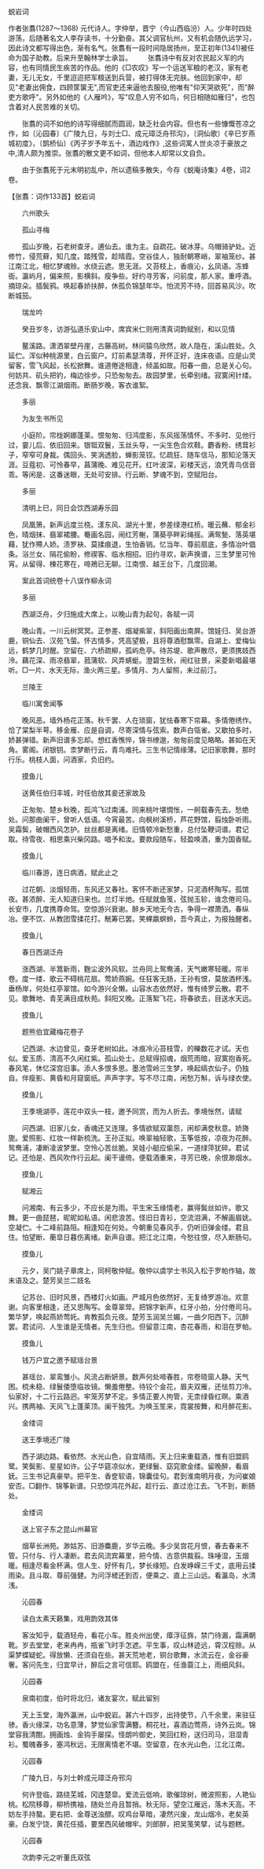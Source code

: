 <!-- { "loadSidebar": true } -->
蜕岩词

作者张翥(1287～1368) 元代诗人。字仲举，晋宁（今山西临汾）人。少年时四处游荡，后随著名文人李存读书，十分勤奋。其父调官杭州，又有机会随仇远学习，因此诗文都写得出色，渐有名气。张翥有一段时间隐居扬州，至正初年(1341)被任命为国子助教。后来升至翰林学士承旨。 
　　张翥诗中有反对农民起义军的内容，也有同情民生疾苦的作品。他的《□农叹》写一个运送军粮的老汉，家有老妻，无儿无女，千里迢迢把军粮送到兵营，被打得体无完肤。他回到家中，却见"老妻出佣食，四顾筐箧无",而官吏还来逼他去服役,他唯有"仰天哭欲死"，而"醉吏方歌呼"。另外如他的《人雁吟》，写"叹息人穷不如鸟，何日相随如雁归"，也包含着对人民苦难的关切。

　　张翥的词不如他的诗写得细腻而圆润，缺乏社会内容。但也有一些慷慨苍凉之作，如〔沁园春〕《广陵九日，与刘士□、成元璋泛舟邗沟》，〔洞仙歌〕《辛巳岁燕城初度》，〔鹊桥仙〕《丙子岁予年五十，酒边戏作》,这些词寓人世炎凉于豪放之中,清人颇为推崇。张翥的散文更不如词，但他本人却常以文自负。

　　由于张翥死于元末明初乱中，所以遗稿多散失，今存《蜕庵诗集》4卷，词2卷。

【张翥：词作133首】蜕岩词

　　六州歌头

　　孤山寻梅

　　孤山岁晚，石老树查牙。逋仙去。谁为主。自疏花。破冰芽。乌帽骑驴处。近修竹，侵荒藓，知几度。踏残雪，趁晴霞。空谷佳人，独耐朝寒峭，翠袖笼纱。甚江南江北，相忆梦魂赊。水绕云遮。思无涯。又苔枝上，香痕沁，幺凤语。冻蜂衙。瀛屿月，偏来照，影横斜。瘦争些。好约寻芳客，问前度，那人家。重呼酒。摘琼朵。插鬓鸦。唤起春娇扶醉，休孤负锦瑟年华。怕流芳不待，回首易风沙。吹断城笳。

　　瑞龙吟

　　癸丑岁冬，访游弘道乐安山中，席宾米仁则用清真词韵赋别，和以见情

　　鳌溪路。潇洒翠壁丹崖，古藤高树。林间猿鸟欣然，故人隐在，溪山胜处。久延伫。浑似种桃源里，白云窗户。灯前素瑟清尊，开怀正好，连床夜语。应是山灵留客，雪飞风起，长松掀舞。谁道倦途相逢，倾盖如故。阳春一曲，总是关心句。何妨共、矶头把钓，梅边徐步。只恐匆匆去。故园梦里，长牵别绪。寂寞闲针缕。还念我、飘零江湖烟雨。断肠岁晚，客衣谁絮。

　　多丽

　　为友生书所见

　　小庭阶。帘栊婀娜蓬莱。恨匆匆、归鸿度影，东风摇荡情怀。不多时、见他行过，霎儿后、依旧回来。银铤双鬟，玉丝头导，一尖生色合欢鞋。麝香粉、绣茸衫子，窄窄可身裁。偶回头、笑涡透脸，蝉影笼钗。忆疏狂、随车信马，那知沦落天涯。豆蔻初、可怜春早，菖蒲晚、难见花开。红叶波深，彩楼天远，浪凭青鸟信音乖。等闲是、这番迷眼，无处可安排。行云断、梦魂不到，空赋阳台。

　　多丽

　　清明上巳，同日会饮西湖寿乐园

　　凤凰箫。新声远度兰桡。漾东风、湖光十里，参差绿港红桥。暖云蘸、郁金衫色，晴烟抹、翡翠裙腰。罨画名园，闹红芳榭，蒲葵亭畔彩绳摇。满鸳甃、落英堪藉，犹作殢人娇。渍罗袂、莫揉痕退，生怕香销。忆当年、尊前扇底，多情冶叶倡条。浴兰女、隔花偷盼，修禊客、临水相招。旧约寻欢，新声换谱，三生梦里可怜宵。从留得、楝花寒在，啼鴂已无聊。江南恨、越王台下，几度回潮。

　　案此首词统卷十八误作柳永词

　　多丽

　　西湖泛舟，夕归施成大席上，以晚山青为起句，各赋一词

　　晚山青。一川云树冥冥。正参差、烟凝紫翠，斜阳画出南屏。馆娃归、吴台游鹿，铜仙去、汉苑飞萤。怀古情多，凭高望极，且将尊酒慰飘零。自湖上、爱梅仙远，鹤梦几时醒。空留在、六桥疏柳，孤屿危亭。待苏堤、歌声散尽，更须携妓西泠。藕花深、雨凉翡翠，菰蒲软、风弄蜻蜓。澄碧生秋，闹红驻景，采菱新唱最堪听。□一片、水天无际，渔火两三星。多情月、为人留照，未过前汀。

　　兰陵王

　　临川寓舍闻筝

　　晚风恶。墙外杨花正落。秋千罢、人在琐窗，犹怯春寒下帘幕。多情倦绣作。恰了棠梨半萼。移金雁、应是自调，尽寄深情与弦索。数声白瓴雀。又歇拍多时，娇甚弹错。新声旧谱多忘却。想红香憔悴，锦书缭邈，匆匆前度见略略。甚如在天角。雾阁。闭银钥。柰梦断行云，青鸟难托。三生书记情缘薄。记旧家歌舞，那时行乐。桃枝人面，问酒家，负旧约。

　　摸鱼儿

　　送黄任伯归丰城，时任伯放其妾还家故及

　　正匆匆、楚乡秋晚，孤鸿飞过南浦。同来桃叶堪惆怅，一舸载春先去。愁绝处。问那曲阑干，曾听人低语。今宵最苦。向枫树溪桥，芦花野馆，翦烛卧听雨。吴霜鬓，破帽西风怎护。丝丝都是离绪。旧情顿冷新愁重，总付坠鞭词谱。君记取。待雪夜、相思乘兴柴冈路。唱予和汝。要款段随车，轻盈唤酒，重为国香赋。

　　摸鱼儿

　　临川春游，连日病酒，赋此止之

　　过花朝、淡烟轻雨，东风还又春社。客怀不断还家梦，只泥酒杯陶写。孤馆夜。甚浓醉、无人知道归来也。兰灯半灺。任赋就鱼笺，弦抛玉轸，谁念倦司马。长安市，几度携尊命驾。空惊游兴衰谢。醉乡天地无今古，争得一襟萧洒。春纵冶。便不饮、从教团雪揉花打。觥筹已罢。笑蜾嬴螟蛉，吾今真止，为报独醒者。

　　摸鱼儿

　　春日西湖泛舟

　　涨西湖、半篙新雨，麴尘波外风软。兰舟同上鸳鸯浦，天气嫩寒轻暖。帘半卷。度一缕、歌云不碍桃花扇。莺娇燕婉。任狂客无肠，王孙有恨，莫放酒杯浅。垂杨岸，何处红亭翠馆。如今游兴全懒。山容水态依然好，惟有绮罗云散。君不见。歌舞地、青芜满目成秋苑。斜阳又晚。正落絮飞花，将春欲去，目送水天远。

　　摸鱼儿

　　题熊伯宜藏梅花卷子

　　记西湖、水边曾见，查牙老树如此。冰痕冷沁苔枝雪，的皪数花才试。天也似。爱玉质、清高不久闲红紫。孤山处士。总赋得招魂，烟荒雨暗，寂寞抱香死。春风笔，休忆深宫旧事。添人多恨多思。墨池雪岭三生梦，唤起缟衣仙子。仍独自。伴瘦影、黄昏和月窥窗纸。声声字字。写不尽江南，闲愁万斛，诉与绿衣使。

　　摸鱼儿

　　王季境湖亭，莲花中双头一枝，邀予同赏，而为人折去。季境怅然，请赋

　　问西湖、旧家儿女，香魂还又连理。多情欲赋双蕖怨，闲却满奁秋意。娇旖旎。爱照影、红妆一样新梳洗。王孙正拟。唤翠袖轻歌，玉筝低按，凉夜为花醉。鸳鸯浦，凄断凌波梦里。空怜心苦丝脆。吴娃小艇应偷采，一道绿萍犹碎。君试记。还怕是、西风吹作行云起。阑干谩倚。便载酒重来，寻芳已晚，余恨渺烟水。

　　摸鱼儿

　　赋湘云

　　问湘南、有云多少，不应长是为雨。平生宋玉缘情老，赢得鬓丝如许。歌又舞。更一曲琵琶，昵昵如私语。闲悲浪苦。怪旧日青衫，空流泪满，不解画眉妩。空凝伫。十二峰前路阻。相逢知在何处。今朝重见春风手，仍听旧弹金缕。君且住。怕望断、蘅皐日暮伤离绪。新声自谱。把江北江南，今愁往恨，尽入断肠句。

　　摸鱼儿

　　元夕，吴门姚子章席上，同柯敬仲赋。敬仲以虞学士书风入松于罗帕作轴，故末语及之。楚芳吴兰二妓名

　　记苏台、旧时风景，西楼灯火如画。严城月色依然好，无复绮罗游冶。欢意谢。向客里相逢，还又思陶写。金尊翠斝。把锦字新声，红牙小拍，分付倦司马。繁华梦，唤起燕娇莺奼。肯教孤负元夜。楚芳玉润吴兰媚，一曲夕阳西下。沉醉罢。君试问、人生谁是无情者。先生归也。但留意江南，杏花春雨，和泪在罗帕。

　　摸鱼儿

　　钱万户宜之邀予赋瑶台景

　　甚瑶台、翠鸾雏小。风流占断妍景。数声何处啼春胜，帘卷晓窗人静。天气困。梳未稳、绿鬟倭堕临妆镜。懒羞倦整。待铰个金花，眉夫双雁，还怯剪刀冷。仙家好，十二行云路迥。牢笼芳梦不定。多情正要人拘管，无柰绿昏红暝。乘酒兴。携两袖、天风飞上蓬莱顶。阑干独凭。为唤玉笙来，霓裳按舞，和月醉花影。

　　金缕词

　　送王季境还广陵

　　西子湖边路。看依然、水光山色，自宜晴雨。天上归来重载酒，惟有旧盟鸥鹭。笑鬓影、星星如许。公子华筵凉似水，更绿鬟、窈窕歌金缕。留晚醉，看眉妩。三生书记真豪举。把平生、香奁软语，锦囊佳句。君到淮南明月夜，为问崔娘安否。□翻作、锦筝新谱。只恐惊鸿花外起，趁行云、直过沧江去。飞不到，断肠处。

　　金缕词

　　送上官子东之昆山州幕官

　　烟草长洲苑。渺姑苏、旧游麋鹿，岁华云晚。多少吴宫花月恨，春去春来不管。只付与、行人凄断。君去风流宾幕里，把今情、古意供裁翦。珠唾湿，玉烟暖。相逢尽看金杯满。信人生、好怀有几，梦长缘短。白发峥嵘三千丈，底用云揉雨染。且斗取、尊前强健。为问浮槎还到否，便乘之、直上三山远。看瀛岛，水清浅。

　　沁园春

　　读白太素天籁集，戏用韵效其体

　　客汝知乎，载酒轻舟，看花小车。胜炎州出使，瘴浮征旆，禁门待漏，霜满朝靴。岁去堂堂，老来冉冉，瓶雀飞时手怎遮。平生事，叹山林迹远，霄汉程赊。从渠梦蝶疑蛇。得放懒、还须自在些。甚天荒地老，铜台歌舞，水流云在，金谷豪奢。客问先生，归宜早计，醉后之言可信耶。鸥盟在，任渔蓑江上，雨细风斜。

　　沁园春

　　泉南初度，伯时将北归，诸友宴次，赋此留别

　　天上玉堂，海外瀛洲，山中蜕岩。甚六十四岁，出持使节，八千余里，来驻征骖。香火缘深，功名意薄，梦觉仙家雪满簪。桐花社，喜酒边莺燕，诗外云岚。锦堂容我清酣。拥画烛、金钩手屡探。怪朗吟御史，笑回红粉，送归司马，泪湿青衫。蜀魄春多，塞鸿秋远，无限离情老不堪。空留意，在水光山色，江北江南。

　　沁园春

　　广陵九日，与刘士幹成元璋泛舟邗沟

　　何许登临，路绕芜城，冈连楚皐。爱流云低响，歌催琼树，微波照影，人艳仙桃。松院移尊，柳桥携袖，随处兰舟且暂捎。秋无际，望空江雁远，落木天高。不妨左手持螯。更右把、金尊送浊醪。叹鸡台草暗，凄然兴废，龙山烟冷，老矣英豪。白发宁饶，黄花任插，要里西风破帽牢。刘郎醉，把吴笺笑擘，试与题糕。

　　沁园春

　　次韵李元之听董氏双弦

